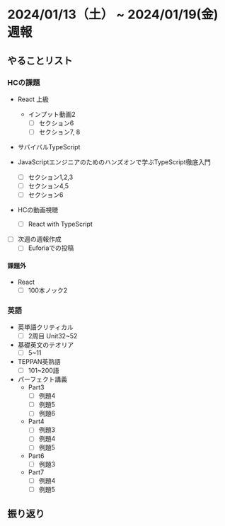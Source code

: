 # 2024/01/13（土） ~ 2024/01/19(金) 週報

## やることリスト

### HCの課題

- React 上級
  - インプット動画2
    - [ ] セクション6
    - [ ] セクション7, 8

- サバイバルTypeScript

- JavaScriptエンジニアのためのハンズオンで学ぶTypeScript徹底入門
  - [ ] セクション1,2,3
  - [ ] セクション4,5
  - [ ] セクション6

- HCの動画視聴
  - [ ] React with TypeScript

- [ ] 次週の週報作成
  - [ ] Euforiaでの投稿

#### 課題外

- React
  - [ ] 100本ノック2

### 英語

- 英単語クリティカル
  - [ ] 2周目 Unit32~52

- 基礎英文のテオリア
  - [ ] 5~11

- TEPPAN英熟語
  - [ ] 101~200語

- パーフェクト講義
  - Part3
    - [ ] 例題4
    - [ ] 例題5
    - [ ] 例題6
  - Part4
    - [ ] 例題3
    - [ ] 例題4
    - [ ] 例題5
  - Part6
    - [ ] 例題3
  - Part7
    - [ ] 例題4
    - [ ] 例題5

## 振り返り
